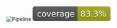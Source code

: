 ![Pipeline](https://github.com/hich-ham-dev/api/actions/workflows/ci.yml/badge.svg)
![Coverage](.github/badges/jacoco.svg)
